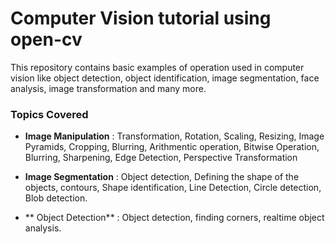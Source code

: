 # Computer Vision tutorial using open-cv

This repository contains basic examples of operation used in computer vision like object detection, object identification, image segmentation, face analysis, image transformation and many more.


###  Topics Covered
  - **Image Manipulation** : Transformation, Rotation, Scaling, Resizing, Image Pyramids, Cropping, Blurring, Arithmentic operation, Bitwise Operation, Blurring, Sharpening, Edge Detection, Perspective Transformation
  
  - **Image Segmentation** : Object detection, Defining the shape of the objects, contours, Shape identification, Line Detection, Circle detection, Blob detection.
  
  - ** Object Detection** : Object detection, finding corners, realtime object analysis.
  
  